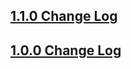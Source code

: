 ## [1.1.0 Change Log](https://github.com/domain-centric/style_builder/milestone/1?closed=1)

## [1.0.0 Change Log](https://github.com/domain-centric/style_builder/milestone/0?closed=1)